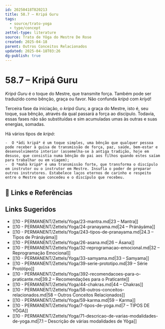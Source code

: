 ```yaml
---
id: 20250418T020213
title: 58.7 – Kripá Guru
tags:
  - source/trato-yoga
  - type/concept
zettel-type: literature
source: Trato de Yôga do Mestre De Rose
created: 2025-04-18
parent: Outros Conceitos Relacionados
updated: 2025-04-18T03:26
dg-publish: true
---
```


# 58.7 – Kripá Guru

*Kripá Guru* é o toque do Mestre, que transmite força. Também pode ser traduzido como bênção, graça ou favor. Não confunda *kripá* com *kriyá*!

Terceira fase da iniciação, o *kripá Guru*, a graça do Mestre, isto é, seu toque, sua bênção, através da qual passará a força ao discípulo. Todavia, essas fases não são substituídas e sim acumuladas umas às outras e suas energias, somadas.

Há vários tipos de *kripá*:

    -  O *ādi kripá* é um toque simples, uma bênção que qualquer pessoa pode receber à guisa de transmissão de força, paz, saúde, bem-estar e desenvolvimento interior (assemelha-se à antiga tradição, hoje em desuso, que consistia numa bênção do pai aos filhos quando estes saíam para trabalhar ou em viagem);
    -  O *mahā kripá* é uma transmissão forte, que transforma o discípulo em instrutor ou o instrutor em Mestre. Insufla o poder de preparar outros instrutores. Estabelece laços eternos de carinho e respeito entre o Mestre que concedeu e o discípulo que recebeu.

## 🔗 Links e Referências

## Links Sugeridos

- [[10 - PERMANENT/Zettels/Yoga/23-mantra.md\|23 – Mantra]]
- [[10 - PERMANENT/Zettels/Yoga/24-pranayama.md\|24 – Pránáyáma]]
- [[10 - PERMANENT/Zettels/Yoga/243-tipos-de-pranayama.md\|24.3 – Tipos de Pránáyáma]]
- [[10 - PERMANENT/Zettels/Yoga/26-asana.md\|26 – Ásana]]
- [[10 - PERMANENT/Zettels/Yoga/32-reprogramacao-emocional.md\|32 – Reprogramação Emocional]]
- [[10 - PERMANENT/Zettels/Yoga/33-samyama.md\|33 – Samyama]]
- [[10 - PERMANENT/Zettels/Yoga/39-serie-prototipo.md\|39 – Série Protótipo]]
- [[10 - PERMANENT/Zettels/Yoga/392-recomendacoes-para-o-praticante.md\|39.2 – Recomendações para o Praticante]]
- [[10 - PERMANENT/Zettels/Yoga/44-chakras.md\|44 – Chakras]]
- [[10 - PERMANENT/Zettels/Yoga/58-outros-conceitos-relacionados.md\|58 – Outros Conceitos Relacionados]]
- [[10 - PERMANENT/Zettels/Yoga/59-karma.md\|59 – Karma]]
- [[10 - PERMANENT/Zettels/Yoga/7-tipos-de-yoga.md\|7 – TIPOS DE YÔGA]]
- [[10 - PERMANENT/Zettels/Yoga/71-descricao-de-varias-modalidades-de-yoga.md\|7.1 – Descrição de várias modalidades de Yôga]]
